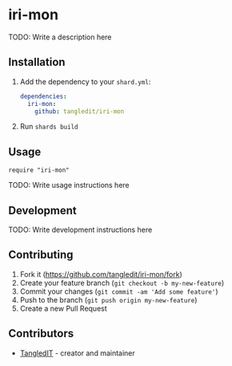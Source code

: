 # iri-mon

TODO: Write a description here

## Installation

1. Add the dependency to your `shard.yml`:

   ```yaml
   dependencies:
     iri-mon:
       github: tangledit/iri-mon
   ```

2. Run `shards build`

## Usage

```crystal
require "iri-mon"
```

TODO: Write usage instructions here

## Development

TODO: Write development instructions here

## Contributing

1. Fork it (<https://github.com/tangledit/iri-mon/fork>)
2. Create your feature branch (`git checkout -b my-new-feature`)
3. Commit your changes (`git commit -am 'Add some feature'`)
4. Push to the branch (`git push origin my-new-feature`)
5. Create a new Pull Request

## Contributors

- [TangledIT](https://github.com/tangledit) - creator and maintainer
